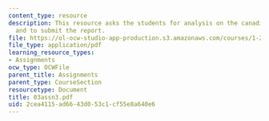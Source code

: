 ```yaml
---
content_type: resource
description: This resource asks the students for analysis on the canadian case study
  and to submit the report.
file: https://ol-ocw-studio-app-production.s3.amazonaws.com/courses/1-221j-transportation-systems-fall-2004/2cea4115ad6643d053c1cf55e8a640e6_03assn3.pdf
file_type: application/pdf
learning_resource_types:
- Assignments
ocw_type: OCWFile
parent_title: Assignments
parent_type: CourseSection
resourcetype: Document
title: 03assn3.pdf
uid: 2cea4115-ad66-43d0-53c1-cf55e8a640e6
---
```

